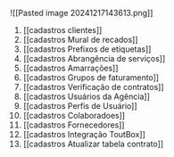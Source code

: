 ![[Pasted image 20241217143613.png]]
1. [[cadastros clientes]]
2. [[cadastros Mural de recados]]
3. [[cadastros Prefixos de etiquetas]]
4. [[cadastros Abrangência de serviços]]
5. [[cadastros Amarrações]]
6. [[cadastros Grupos de faturamento]]
7. [[cadastros Verificação de contratos]]
8. [[cadastros Usuários da Agência]]
9. [[cadastros Perfis de Usuário]]
10. [[cadastros Colaboradoes]]
11. [[cadastros Fornecedores]]
12. [[cadastros Integração ToutBox]]
13. [[cadastros Atualizar tabela contrato]]